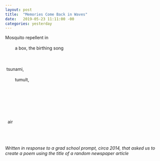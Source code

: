 ```yaml
---
layout: post
title:  "Memories Come Back in Waves"
date:   2019-05-23 11:11:00 -00
categories: yesterday
---
```


Mosquito repellent in
<br/>
<br/>
&nbsp; &nbsp; &nbsp; &nbsp; a box, the birthing song<!--more-->
<br/>
<br/>
<br/>
<br/>
&nbsp;tsunami,
<br/>
<br/>
&nbsp;&nbsp;&nbsp;&nbsp;&nbsp;&nbsp;&nbsp;&nbsp;tumult, 
<br/>
<br/>
<br/>
<br/>
<br/>
<br/>
<br/>
<br/>
&nbsp;&nbsp;air
<br/>
<br/>
<br/>
<br/>
<br/>
*Written in response to a grad school prompt, circa 2014, that asked us to create a poem using the title of a random newspaper article*
